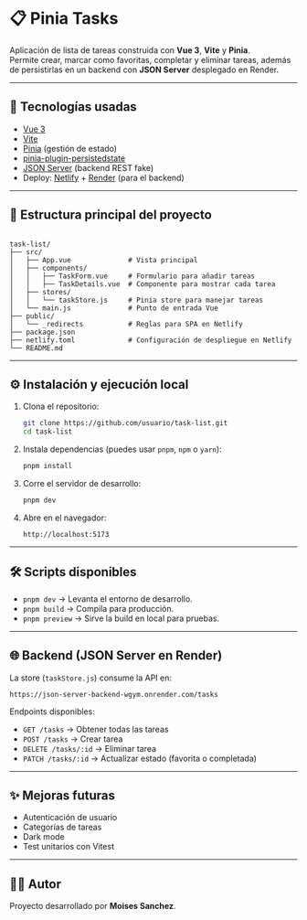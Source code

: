 # 📋 Pinia Tasks

Aplicación de lista de tareas construida con **Vue 3**, **Vite** y **Pinia**.  
Permite crear, marcar como favoritas, completar y eliminar tareas, además de persistirlas en un backend con **JSON Server** desplegado en Render.

---

## 🚀 Tecnologías usadas

- [Vue 3](https://vuejs.org/)
- [Vite](https://vitejs.dev/)
- [Pinia](https://pinia.vuejs.org/) (gestión de estado)
- [pinia-plugin-persistedstate](https://prazdevs.github.io/pinia-plugin-persistedstate/)
- [JSON Server](https://github.com/typicode/json-server) (backend REST fake)
- Deploy: [Netlify](https://www.netlify.com/) + [Render](https://render.com/) (para el backend)

---

## 📂 Estructura principal del proyecto

```

task-list/
├── src/
│   ├── App.vue              # Vista principal
│   ├── components/
│   │   ├── TaskForm.vue     # Formulario para añadir tareas
│   │   ├── TaskDetails.vue  # Componente para mostrar cada tarea
│   ├── stores/
│   │   └── taskStore.js     # Pinia store para manejar tareas
│   └── main.js              # Punto de entrada Vue
├── public/
│   └── _redirects           # Reglas para SPA en Netlify
├── package.json
├── netlify.toml             # Configuración de despliegue en Netlify
└── README.md

```

---

## ⚙️ Instalación y ejecución local

1. Clona el repositorio:

   ```bash
   git clone https://github.com/usuario/task-list.git
   cd task-list
   ```

2. Instala dependencias (puedes usar `pnpm`, `npm` o `yarn`):

   ```bash
   pnpm install
   ```

3. Corre el servidor de desarrollo:

   ```bash
   pnpm dev
   ```

4. Abre en el navegador:

   ```
   http://localhost:5173
   ```

---

## 🛠️ Scripts disponibles

- `pnpm dev` → Levanta el entorno de desarrollo.
- `pnpm build` → Compila para producción.
- `pnpm preview` → Sirve la build en local para pruebas.

---

## 🌐 Backend (JSON Server en Render)

La store (`taskStore.js`) consume la API en:

```
https://json-server-backend-wgym.onrender.com/tasks
```

Endpoints disponibles:

- `GET /tasks` → Obtener todas las tareas
- `POST /tasks` → Crear tarea
- `DELETE /tasks/:id` → Eliminar tarea
- `PATCH /tasks/:id` → Actualizar estado (favorita o completada)

---

## ✨ Mejoras futuras

- Autenticación de usuario
- Categorías de tareas
- Dark mode
- Test unitarios con Vitest

---

## 👨‍💻 Autor

Proyecto desarrollado por **Moises Sanchez**.
